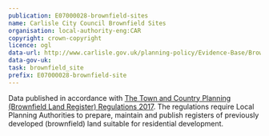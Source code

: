 ```yaml
---
publication: E07000028-brownfield-sites
name: Carlisle City Council Brownfield Sites
organisation: local-authority-eng:CAR
copyright: crown-copyright
licence: ogl
data-url: http://www.carlisle.gov.uk/planning-policy/Evidence-Base/Brownfield-Register
data-gov-uk: 
task: brownfield_site
prefix: E07000028-brownfield-site
---
```


Data published in accordance with [The Town and Country Planning (Brownfield Land Register) Regulations 2017](http://www.legislation.gov.uk/uksi/2017/403/contents/made).
The regulations require Local Planning Authorities to prepare, maintain and publish registers of previously developed (brownfield) land suitable for residential development.

